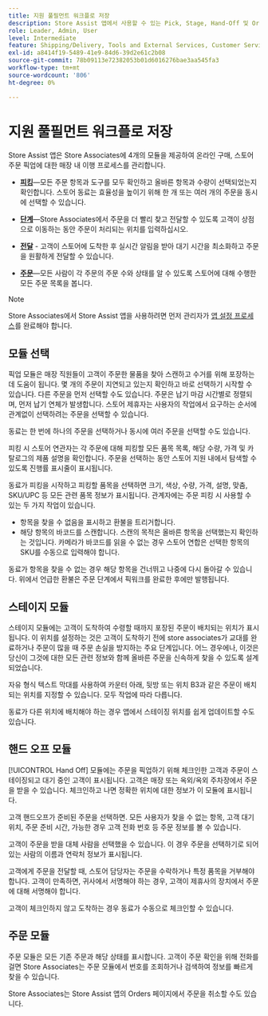 ```yaml
---
title: 지원 풀필먼트 워크플로 저장
description: Store Assist 앱에서 사용할 수 있는 Pick, Stage, Hand-Off 및 Orders 모듈에 대해 알아봅니다. 이러한 모듈을 사용하면 BOPIS 주문에 대한 전체 스토어 이행 워크플로우를 사용할 수 있습니다. Store Associates 는 이러한 모듈을 사용하여 매장 픽업 주문을 관리하고 고객에게 전달합니다.
role: Leader, Admin, User
level: Intermediate
feature: Shipping/Delivery, Tools and External Services, Customer Service
exl-id: a8414f19-5489-41e9-84d6-39d2e61c2b08
source-git-commit: 78b09113e72382053b01d6016276bae3aa545fa3
workflow-type: tm+mt
source-wordcount: '806'
ht-degree: 0%

---
```


# 지원 풀필먼트 워크플로 저장

Store Assist 앱은 Store Associates에 4개의 모듈을 제공하여 온라인 구매, 스토어 주문 픽업에 대한 매장 내 이행 프로세스를 관리합니다.

- **[피킹](#pick-module)**—모든 주문 항목과 도구를 모두 확인하고 올바른 항목과 수량이 선택되었는지 확인합니다. 스토어 동료는 효율성을 높이기 위해 한 개 또는 여러 개의 주문을 동시에 선택할 수 있습니다.

- **[단계](#stage-module)**—Store Associates에서 주문을 더 빨리 찾고 전달할 수 있도록 고객이 상점으로 이동하는 동안 주문이 처리되는 위치를 입력하십시오.

- **[전달](#hand-off-module)** - 고객이 스토어에 도착한 후 실시간 알림을 받아 대기 시간을 최소화하고 주문을 원활하게 전달할 수 있습니다.

- **[주문](#orders-module)**—모든 사람이 각 주문의 주문 수와 상태를 알 수 있도록 스토어에 대해 수행한 모든 주문 목록을 봅니다.

>[!NOTE]
>
>Store Associates에서 Store Assist 앱을 사용하려면 먼저 관리자가 [앱 설정 프로세스](app-setup.md)를 완료해야 합니다.

## 모듈 선택

픽업 모듈은 매장 직원들이 고객이 주문한 물품을 찾아 스캔하고 수거를 위해 포장하는 데 도움이 됩니다. 몇 개의 주문이 지연되고 있는지 확인하고 바로 선택하기 시작할 수 있습니다. 다른 주문을 먼저 선택할 수도 있습니다. 주문은 납기 마감 시간별로 정렬되며, 먼저 납기 연체가 발생합니다. 스토어 제휴자는 사용자의 작업에서 요구하는 순서에 관계없이 선택하려는 주문을 선택할 수 있습니다.

동료는 한 번에 하나의 주문을 선택하거나 동시에 여러 주문을 선택할 수도 있습니다.

피킹 시 스토어 연관자는 각 주문에 대해 피킹할 모든 품목 목록, 해당 수량, 가격 및 카탈로그의 제품 설명을 확인합니다. 주문을 선택하는 동안 스토어 지원 내에서 탐색할 수 있도록 진행률 표시줄이 표시됩니다.

동료가 피킹을 시작하고 피킹할 품목을 선택하면 크기, 색상, 수량, 가격, 설명, 맞춤, SKU/UPC 등 모든 관련 품목 정보가 표시됩니다. 관계자에는 주문 피킹 시 사용할 수 있는 두 가지 작업이 있습니다.

- 항목을 찾을 수 없음을 표시하고 환불을 트리거합니다.
- 해당 항목의 바코드를 스캔합니다. 스캔의 목적은 올바른 항목을 선택했는지 확인하는 것입니다. 카메라가 바코드를 읽을 수 없는 경우 스토어 연합은 선택한 항목의 SKU를 수동으로 입력해야 합니다.

동료가 항목을 찾을 수 없는 경우 해당 항목을 건너뛰고 나중에 다시 돌아갈 수 있습니다.  위에서 언급한 환불은 주문 단계에서 픽워크를 완료한 후에만 발행됩니다.

## 스테이지 모듈

스테이지 모듈에는 고객이 도착하여 수령할 때까지 포장된 주문이 배치되는 위치가 표시됩니다. 이 위치를 설정하는 것은 고객이 도착하기 전에 store associates가 교대를 완료하거나 주문이 많을 때 주문 손실을 방지하는 주요 단계입니다. 어느 경우에나, 이것은 당신이 그것에 대한 모든 관련 정보와 함께 올바른 주문을 신속하게 찾을 수 있도록 설계되었습니다.

자유 형식 텍스트 막대를 사용하여 카운터 아래, 뒷방 또는 위치 B3과 같은 주문이 배치되는 위치를 지정할 수 있습니다. 모두 작업에 따라 다릅니다.

동료가 다른 위치에 배치해야 하는 경우 앱에서 스테이징 위치를 쉽게 업데이트할 수도 있습니다.

## 핸드 오프 모듈

[!UICONTROL Hand Off] 모듈에는 주문을 픽업하기 위해 체크인한 고객과 주문이 스테이징되고 대기 중인 고객이 표시됩니다. 고객은 매장 또는 옥외/옥외 주차장에서 주문을 받을 수 있습니다. 체크인하고 나면 정확한 위치에 대한 정보가 이 모듈에 표시됩니다.

고객 핸드오프가 준비된 주문을 선택하면. 모든 사용자가 찾을 수 없는 항목, 고객 대기 위치, 주문 준비 시간, 가능한 경우 고객 전화 번호 등 주문 정보를 볼 수 있습니다.

고객이 주문을 받을 대체 사람을 선택했을 수 있습니다. 이 경우 주문을 선택하기로 되어 있는 사람의 이름과 연락처 정보가 표시됩니다.

고객에게 주문을 전달할 때, 스토어 담당자는 주문을 수락하거나 특정 품목을 거부해야 합니다. 고객이 만족하면, 귀사에서 서명해야 하는 경우, 고객이 제휴사의 장치에서 주문에 대해 서명해야 합니다.

고객이 체크인하지 않고 도착하는 경우 동료가 수동으로 체크인할 수 있습니다.

## 주문 모듈

주문 모듈은 모든 기존 주문과 해당 상태를 표시합니다. 고객이 주문 확인을 위해 전화를 걸면 Store Associates는 주문 모듈에서 번호를 조회하거나 검색하여 정보를 빠르게 찾을 수 있습니다.

Store Associates는 Store Assist 앱의 Orders 페이지에서 주문을 취소할 수도 있습니다.
